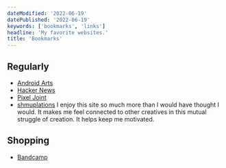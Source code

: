 ```yaml
---
dateModified: '2022-06-19'
datePublished: '2022-06-19'
keywords: ['bookmarks', 'links']
headline: 'My favorite websites.'
title: 'Bookmarks'
---
```


## Regularly

- [Android Arts](https://androidarts.com)
- [Hacker News](https://news.ycombinator.com)
- [Pixel Joint](https://pixeljoint.com)
- [shmuplations](https://shmuplations.com) I enjoy this site so much more than I
  would have thought I would. It makes me feel connected to other creatives in
  this mutual struggle of creation. It helps keep me motivated.

<!-- todo: explore adding tags here, possibly hidden. -->

## Shopping

- [Bandcamp](https://bandcamp.com)
